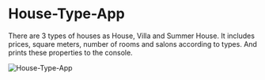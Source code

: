 # House-Type-App
There are 3 types of houses as House, Villa and Summer House. It includes prices, square meters, number of rooms and salons according to types. And prints these properties to the console.

![House-Type-App](https://user-images.githubusercontent.com/112478277/214092144-58dc51a6-8f02-4ea5-ac2d-e2ea06ed967c.png)
